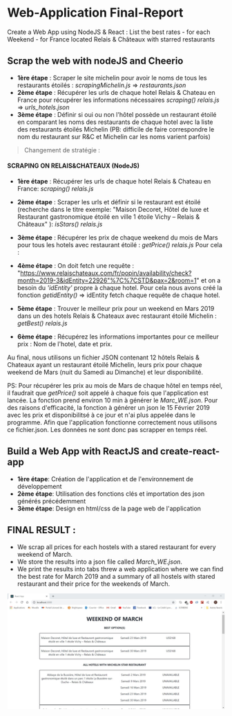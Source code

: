 # Web-Application Final-Report
Create a Web App using NodeJS & React : List the best rates - for each Weekend - for France located Relais &amp; Châteaux with starred restaurants

## Scrap the web with nodeJS and Cheerio

- **1ère étape** : Scraper le site michelin pour avoir le noms de tous les restaurants étoilés : *scrapingMichelin.js* => *restaurants.json*
- **2ème étape** : Récupérer les urls de chaque hotel Relais & Chateau en France pour récupérer les informations nécessaires *scraping() relais.js* => *urls_hotels.json*
- **3ème étape** : Définir si oui ou non l'hôtel possède un restaurant étoilé en comparant les noms des restaurants de chaque hotel avec la liste des restaurants étoilés Michelin 
(PB: difficile de faire correspondre le nom du restaurant sur R&C et Michelin car les noms varient parfois)

> Changement de stratégie : 

#### SCRAPING ON RELAIS&CHATEAUX (NodeJS)

- **1ère étape** : Récupérer les urls de chaque hotel Relais & Chateau en France: *scraping() relais.js*

- **2ème étape** : Scraper les urls et définir si le restaurant est étoilé (recherche dans le titre exemple: "Maison Decoret, Hôtel de luxe et Restaurant gastronomique étoilé en ville 1 étoile Vichy – Relais & Châteaux" ): *isStars() relais.js*

- **3ème étape** : Récupérer les prix de chaque weekend du mois de Mars pour tous les hotels avec restaurant étoilé : *getPrice() relais.js*
Pour cela : 

- **4ème étape** : On doit fetch une requête : "https://www.relaischateaux.com/fr/popin/availability/check?month=2019-3&idEntity=22926"%7C%7CSTD&pax=2&room=1" et on a besoin du *'idEntity'* propre à chaque hotel. Pour cela nous avons créé la fonction *getidEntity()* => idEntity fetch chaque requête de chaque hotel.

- **5ème étape** : Trouver le meilleur prix pour un weekend en Mars 2019 dans un des hotels Relais & Chateaux avec restaurant étoilé Michelin : *getBest() relais.js*

- **6ème étape** : Récupérez les informations importantes pour ce meilleur prix : Nom de l'hotel, date et prix.

Au final, nous utilisons un fichier JSON contenant 12 hôtels Relais & Chateaux ayant un restaurant étoilé Michelin, leurs prix pour chaque weekend de Mars (nuit du Samedi au Dimanche) et leur disponibilité.

PS: Pour récupérer les prix au mois de Mars de chaque hôtel en temps réel, il faudrait que *getPrice()* soit appelé à chaque fois que l'application est lancée. La fonction prend environ 10 min à générer le *Marc_WE.json*. Pour des raisons d'efficacité, la fonction à générer un json le 15 Février 2019 avec les prix et disponibilitsé à ce jour et n'ai plus appelée dans le programme. Afin que l'application fonctionne correctement nous utilisons ce fichier.json. Les données ne sont donc pas scrapper en temps réel.   

 
## Build a Web App with ReactJS and create-react-app 

- **1ère étape**: Création de l'application et de l'environnement de développement
- **2ème étape**: Utilisation des fonctions clés et importation des json générés précédemment
- **3ème étape**: Design en html/css de la page web de l'application

## FINAL RESULT :

- We scrap all prices for each hostels with a stared restaurant for every weekend of March.
- We store the results into a json file called *March_WE.json*.
- We print the results into tabs threw a web application where we can find the best rate for March 2019 and a summary of all hostels with stared restaurant and their price for the weekends of March.

![Screenshot](Capture.JPG)



